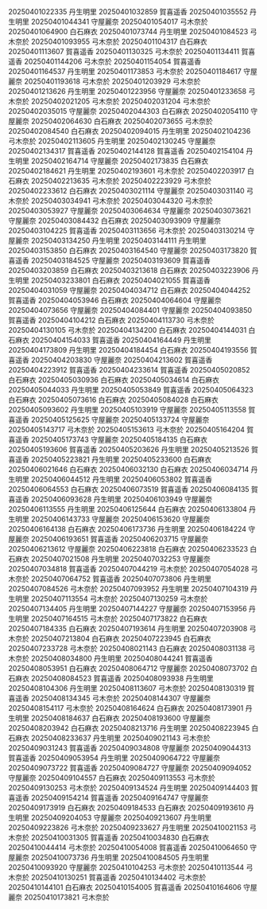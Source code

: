 20250401022335 丹生明里
20250401032859 賀喜遥香
20250401035552 丹生明里
20250401044341 守屋麗奈
20250401054017 弓木奈於
20250401064900 白石麻衣
20250401073744 丹生明里
20250401084523 弓木奈於
20250401093955 弓木奈於
20250401104317 白石麻衣
20250401113607 賀喜遥香
20250401130325 弓木奈於
20250401134411 賀喜遥香
20250401144206 弓木奈於
20250401154054 賀喜遥香
20250401164537 丹生明里
20250401173853 弓木奈於
20250401184617 守屋麗奈
20250401193618 弓木奈於
20250401203929 弓木奈於
20250401213626 丹生明里
20250401223956 守屋麗奈
20250401233658 弓木奈於
20250402021205 弓木奈於
20250402031204 弓木奈於
20250402035015 守屋麗奈
20250402044303 白石麻衣
20250402054110 守屋麗奈
20250402064630 白石麻衣
20250402073655 弓木奈於
20250402084540 白石麻衣
20250402094015 丹生明里
20250402104236 弓木奈於
20250402113605 丹生明里
20250402130245 守屋麗奈
20250402134317 賀喜遥香
20250402144128 賀喜遥香
20250402154104 丹生明里
20250402164714 守屋麗奈
20250402173835 白石麻衣
20250402184621 丹生明里
20250402193601 弓木奈於
20250402203917 白石麻衣
20250402213635 弓木奈於
20250402223929 弓木奈於
20250402233612 白石麻衣
20250403021114 守屋麗奈
20250403031140 弓木奈於
20250403034941 弓木奈於
20250403044320 弓木奈於
20250403053927 守屋麗奈
20250403064634 守屋麗奈
20250403073621 守屋麗奈
20250403084432 白石麻衣
20250403093909 守屋麗奈
20250403104225 賀喜遥香
20250403113656 弓木奈於
20250403130214 守屋麗奈
20250403134250 丹生明里
20250403144111 丹生明里
20250403153850 白石麻衣
20250403164540 守屋麗奈
20250403173820 賀喜遥香
20250403184525 守屋麗奈
20250403193609 賀喜遥香
20250403203859 白石麻衣
20250403213618 白石麻衣
20250403223906 丹生明里
20250403233801 白石麻衣
20250404021055 賀喜遥香
20250404031059 守屋麗奈
20250404034712 白石麻衣
20250404044252 賀喜遥香
20250404053946 白石麻衣
20250404064604 守屋麗奈
20250404073656 守屋麗奈
20250404084401 守屋麗奈
20250404093850 賀喜遥香
20250404104212 白石麻衣
20250404113730 弓木奈於
20250404130105 弓木奈於
20250404134200 白石麻衣
20250404144031 白石麻衣
20250404154033 賀喜遥香
20250404164449 丹生明里
20250404173809 丹生明里
20250404184454 白石麻衣
20250404193556 賀喜遥香
20250404203830 守屋麗奈
20250404213602 賀喜遥香
20250404223912 賀喜遥香
20250404233614 賀喜遥香
20250405020852 白石麻衣
20250405030936 白石麻衣
20250405034614 白石麻衣
20250405044033 丹生明里
20250405053849 賀喜遥香
20250405064323 白石麻衣
20250405073616 白石麻衣
20250405084028 白石麻衣
20250405093602 丹生明里
20250405103919 守屋麗奈
20250405113558 賀喜遥香
20250405125625 守屋麗奈
20250405133724 守屋麗奈
20250405143717 弓木奈於
20250405153613 弓木奈於
20250405164204 賀喜遥香
20250405173743 守屋麗奈
20250405184135 白石麻衣
20250405193606 賀喜遥香
20250405203626 丹生明里
20250405213526 賀喜遥香
20250405223821 丹生明里
20250405233600 白石麻衣
20250406021646 白石麻衣
20250406032130 白石麻衣
20250406034714 丹生明里
20250406044512 丹生明里
20250406053802 賀喜遥香
20250406064553 白石麻衣
20250406073519 賀喜遥香
20250406084135 賀喜遥香
20250406093628 丹生明里
20250406103949 守屋麗奈
20250406113555 丹生明里
20250406125644 白石麻衣
20250406133804 丹生明里
20250406143733 守屋麗奈
20250406153620 守屋麗奈
20250406164138 白石麻衣
20250406173736 丹生明里
20250406184224 守屋麗奈
20250406193651 賀喜遥香
20250406203715 守屋麗奈
20250406213612 守屋麗奈
20250406223818 白石麻衣
20250406233523 白石麻衣
20250407021508 丹生明里
20250407032253 守屋麗奈
20250407034818 賀喜遥香
20250407044219 弓木奈於
20250407054028 弓木奈於
20250407064752 賀喜遥香
20250407073806 丹生明里
20250407084526 弓木奈於
20250407093952 丹生明里
20250407104319 丹生明里
20250407113554 弓木奈於
20250407130259 弓木奈於
20250407134405 丹生明里
20250407144227 守屋麗奈
20250407153956 丹生明里
20250407164515 弓木奈於
20250407173822 白石麻衣
20250407184335 白石麻衣
20250407193614 丹生明里
20250407203908 弓木奈於
20250407213804 白石麻衣
20250407223945 白石麻衣
20250407233728 弓木奈於
20250408021143 白石麻衣
20250408031138 弓木奈於
20250408034800 丹生明里
20250408044241 賀喜遥香
20250408053951 白石麻衣
20250408064712 守屋麗奈
20250408073702 白石麻衣
20250408084523 賀喜遥香
20250408093938 丹生明里
20250408104306 丹生明里
20250408113607 弓木奈於
20250408130319 賀喜遥香
20250408134345 弓木奈於
20250408144307 守屋麗奈
20250408154117 弓木奈於
20250408164624 白石麻衣
20250408173901 丹生明里
20250408184637 白石麻衣
20250408193600 守屋麗奈
20250408203942 白石麻衣
20250408213716 丹生明里
20250408223945 白石麻衣
20250408233637 丹生明里
20250409021143 弓木奈於
20250409031243 賀喜遥香
20250409034808 守屋麗奈
20250409044313 賀喜遥香
20250409053954 丹生明里
20250409064722 守屋麗奈
20250409073722 賀喜遥香
20250409084727 守屋麗奈
20250409094052 守屋麗奈
20250409104557 白石麻衣
20250409113553 弓木奈於
20250409130253 弓木奈於
20250409134524 丹生明里
20250409144403 賀喜遥香
20250409154214 賀喜遥香
20250409164747 守屋麗奈
20250409173919 白石麻衣
20250409184533 白石麻衣
20250409193610 丹生明里
20250409204053 守屋麗奈
20250409213607 丹生明里
20250409223826 弓木奈於
20250409233627 丹生明里
20250410021153 弓木奈於
20250410031305 賀喜遥香
20250410034830 白石麻衣
20250410044414 弓木奈於
20250410054008 賀喜遥香
20250410064650 守屋麗奈
20250410073736 丹生明里
20250410084505 丹生明里
20250410093920 守屋麗奈
20250410104253 弓木奈於
20250410113544 弓木奈於
20250410130251 賀喜遥香
20250410134402 弓木奈於
20250410144101 白石麻衣
20250410154005 賀喜遥香
20250410164606 守屋麗奈
20250410173821 弓木奈於

